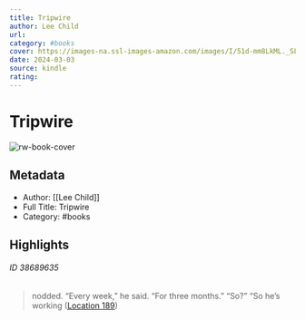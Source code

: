 ```yaml
---
title: Tripwire
author: Lee Child
url: 
category: #books
cover: https://images-na.ssl-images-amazon.com/images/I/51d-mm8LkML._SL200_.jpg
date: 2024-03-03
source: kindle
rating:
---
```

# Tripwire

![rw-book-cover](https://images-na.ssl-images-amazon.com/images/I/51d-mm8LkML._SL200_.jpg)

## Metadata
- Author: [[Lee Child]]
- Full Title: Tripwire
- Category: #books

## Highlights
###### ID 38689635
> nodded. “Every week,” he said. “For three months.” “So?” “So he’s working ([Location 189](https://readwise.io/to_kindle?action=open&asin=B001FXK8XU&location=189))
    
